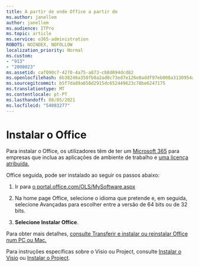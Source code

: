 ```yaml
---
title: A partir de onde Office a partir de
ms.author: janellem
author: janellem
ms.audience: ITPro
ms.topic: article
ms.service: o365-administration
ROBOTS: NOINDEX, NOFOLLOW
localization_priority: Normal
ms.custom:
- "913"
- "2000023"
ms.assetid: caf090c7-4270-4a75-a873-cb8d094dcd82
ms.openlocfilehash: 6b38246a350fb0a2ad0c73ed7e126e8addf97eb008a3130954a2c01ecc8f4eaf
ms.sourcegitcommit: b5f7da89a650d2915dc652449623c78be6247175
ms.translationtype: MT
ms.contentlocale: pt-PT
ms.lasthandoff: 08/05/2021
ms.locfileid: "54083277"
---
```

# <a name="install-office"></a>Instalar o Office

Para instalar o Office, os utilizadores têm de ter um [Microsoft 365](https://support.office.com/article/f8ab5e25-bf3f-4a47-b264-174b1ee925fd?wt.mc_id=Alchemy_ClientDIA) para empresas que inclua as aplicações de ambiente de trabalho e [uma licença atribuída.](https://docs.microsoft.com/microsoft-365/admin/add-users/add-users)
  
Office seguida, pode ser instalado ao seguir os passos abaixo:
  
1. Ir para [o portal.office.com/OLS/MySoftware.aspx](https://portal.office.com/OLS/MySoftware.aspx)

2. Na home page Office, selecione o idioma  que pretende e, em seguida, selecione Avançadas para escolher entre a versão de 64 bits ou de 32 bits.

3. **Selecione Instalar Office**.

Para obter mais detalhes, [consulte Transferir e instalar ou reinstalar Office num PC ou Mac.](https://support.office.com/article/4414eaaf-0478-48be-9c42-23adc4716658?wt.mc_id=Alchemy_ClientDIA)
  
Para instruções específicas sobre o Visio ou Project, consulte [Instalar o Visio](https://support.office.com/article/f98f21e3-aa02-4827-9167-ddab5b025710) ou [Instalar o Project](https://support.office.com/article/7059249b-d9fe-4d61-ab96-5c5bf435f281).
